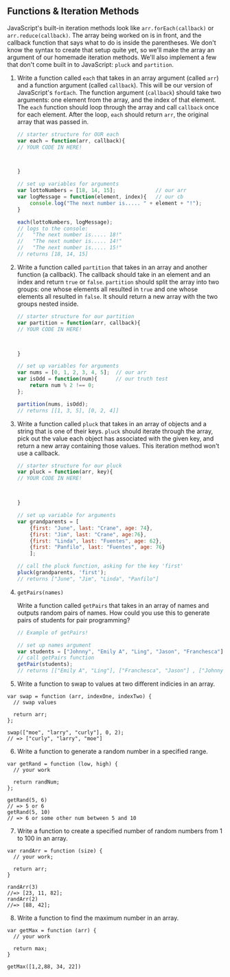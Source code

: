 ## Functions & Iteration Methods

JavaScript's built-in iteration methods look like `arr.forEach(callback)` or `arr.reduce(callback)`. The array being worked on is in front, and the callback function that says what to do is inside the parentheses. We don't know the syntax to create that setup quite yet, so we'll make the array an argument of our homemade iteration methods.  We'll also implement a few that don't come built in to JavaScript: `pluck` and `partition`.

1. Write a function called `each` that takes in an array argument (called `arr`) and a function argument (called `callback`). This will be our version of JavaScript's `forEach`. The function argument (`callback`) should take two arguments: one element from the array, and the index of that element.  The `each` function should loop through the array and call `callback` once for each element. After the loop, `each` should return `arr`, the original array that was passed in.  

    ```js
    // starter structure for OUR each
    var each = function(arr, callback){
    // YOUR CODE IN HERE!
    
    
    
    }

    // set up variables for arguments
    var lottoNumbers = [18, 14, 15];             // our arr
    var logMessage = function(element, index){   // our cb
        console.log("The next number is..... " + element + "!");
    }

    each(lottoNumbers, logMessage);
    // logs to the console:
    //   "The next number is..... 18!"
    //   "The next number is..... 14!"
    //   "The next number is..... 15!"
    // returns [18, 14, 15]

    ```



2. Write a function called `partition` that takes in an array and another function (a callback).  The callback should take in an element and an index and return `true` or `false`. `partition` should split the array into two groups: one whose elements all resulted in `true` and one whose elements all resulted in `false`. It should return a new array with the two groups nested inside.

    ```js
    // starter structure for our partition
    var partition = function(arr, callback){
    // YOUR CODE IN HERE!
    
    
    
    }

    // set up variables for arguments
    var nums = [0, 1, 2, 3, 4, 5];  // our arr
    var isOdd = function(num){      // our truth test
        return num % 2 !== 0;
    };

    partition(nums, isOdd);
    // returns [[1, 3, 5], [0, 2, 4]]
    ```




3. Write a function called `pluck` that takes in an array of objects and a string that is one of their keys. `pluck` should iterate through the array, pick out the value each object has associated with the given key, and return a new array containing those values.  This iteration method won't use a callback.

    ```js
    // starter structure for our pluck
    var pluck = function(arr, key){
    // YOUR CODE IN HERE!
    
    
    
    }

    // set up variable for arguments
    var grandparents = [
        {first: "June", last: "Crane", age: 74},
        {first: "Jim", last: "Crane", age:76},
        {first: "Linda", last: "Fuentes", age: 62},
        {first: "Panfilo", last: "Fuentes", age: 76}
        ];

    // call the pluck function, asking for the key 'first'
    pluck(grandparents, 'first');
    // returns ["June", "Jim", "Linda", "Panfilo"]
    ```


4. `getPairs(names)`

    Write a function called `getPairs` that takes in an array of names and outputs random pairs of names. How could you use this to generate pairs of students for pair programming?

    ```js
    // Example of getPairs!

    // set up names argument
    var students = ["Johnny", "Emily A", "Ling", "Jason", "Franchesca"];
    // call getPairs function
    getPair(students);
    // returns [["Emily A", "Ling"], ["Franchesca", "Jason"] , ["Johnny"]]
    ```


5. Write a function to swap to values at two different indicies in an array.

```
var swap = function (arr, indexOne, indexTwo) {
  // swap values 

  return arr;
};

swap(["moe", "larry", "curly"], 0, 2);
// => ["curly", "larry", "moe"]
```


6. Write a function to generate a random number in a specified range.

```
var getRand = function (low, high) {
  // your work

  return randNum;
};

getRand(5, 6)
// => 5 or 6
getRand(5, 10)
// => 6 or some other num between 5 and 10
```


7. Write a function to create a specified number of random numbers from 1 to 100 in an array.

```
var randArr = function (size) {
  // your work;

  return arr; 
}

randArr(3)
//=> [23, 11, 82];
randArr(2)
//=> [88, 42];
```


8. Write a function to find the maximum number in an array.

```
var getMax = function (arr) {
  // your work
  
  return max;
}

getMax([1,2,88, 34, 22])
```
